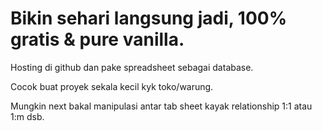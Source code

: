 # Bikin sehari langsung jadi, 100% gratis & pure vanilla. 

Hosting di github dan pake spreadsheet sebagai database.

Cocok buat proyek sekala kecil kyk toko/warung. 

Mungkin next bakal manipulasi antar tab sheet kayak relationship 1:1 atau 1:m dsb.
